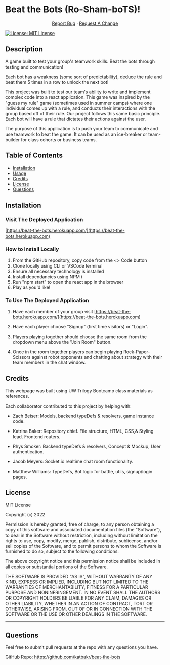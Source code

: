 # Beat the Bots (Ro-Sham-boTS)!

<p align="center">
    <a href="https://github.com/katbakr/beat-the-bots/issues">Report Bug</a>
    ·
    <a href="https://github.com/katbakr/beat-the-bots/issues">Request A Change</a>
  </p>
</div>

[![License: MIT License](https://img.shields.io/badge/License-MIT-yellow.svg)](https://opensource.org/licenses/MIT)

## Description

A game built to test your group's teamwork skills. Beat the bots through testing and communication!

Each bot has a weakness (some sort of predictability), deduce the rule and beat them 5 times in a row to unlock the next bot!

This project was built to test our team's ability to write and implement complex code into a react application. This game was inspired by the "guess my rule" game (sometimes used in summer camps) where one individual comes up with a rule, and conducts their interactions with the group based off of their rule. Our project follows this same basic principle. Each bot will have a rule that dictates their actions against the user.

The purpose of this application is to push your team to communicate and use teamwork to beat the game. It can be used as an ice-breaker or team-builder for class cohorts or business teams.

## Table of Contents

- [Installation](#installation)
- [Usage](#usage)
- [Credits](#credits)
- [License](#license)
- [Questions](#questions)

## Installation

<!-- IF PWA ADD INSTRUCTIONS HERE -->

### Visit The Deployed Application

[https://beat-the-bots.herokuapp.com/](https://beat-the-bots.herokuapp.com)

### How to Install Locally

<!-- What are the steps required to install your project? Provide a step-by-step description of how to get the development environment running. -->

1. From the GitHub repository, copy code from the <> Code button
2. Clone locally using CLI or VSCode terminal
3. Ensure all necessary technology is installed
4. Install dependancies using NPM i
5. Run "npm start" to open the react app in the browser
6. Play as you'd like!

### To Use The Deployed Application

1. Have each member of your group visit [https://beat-the-bots.herokuapp.com/](https://beat-the-bots.herokuapp.com)

2. Have each player choose "Signup" (first time visitors) or "Login".
3. Players playing together should choose the same room from the dropdown menu above the "Join Room" button.
4. Once in the room together players can begin playing Rock-Paper-Scissors against robot opponents and chatting about strategy with their team members in the chat window.

## Credits

This webpage was built using UW Trilogy Bootcamp class materials as references.

Each collaborator contributed to this project by helping with:

- Zach Beiser: Models, backend typeDefs & resolvers, game instance code.

- Katrina Baker: Repository chief. File structure, HTML, CSS,& Styling lead. Frontend routers.
<!-- README.md, initial file structure build, -->

- Rhys Smoker: Backend typeDefs & resolvers, Concept & Mockup, User authentication.

- Jacob Meyers: Socket.io realtime chat room functionality.

- Matthew Williams: TypeDefs, Bot logic for battle, utils, signup/login pages.

## License

MIT License

Copyright (c) 2022

Permission is hereby granted, free of charge, to any person obtaining a copy of this software and associated documentation files (the "Software"), to deal in the Software without restriction, including without limitation the rights to use, copy, modify, merge, publish, distribute, sublicense, and/or sell copies of the Software, and to permit persons to whom the Software is furnished to do so, subject to the following conditions:

The above copyright notice and this permission notice shall be included in all copies or substantial portions of the Software.

THE SOFTWARE IS PROVIDED "AS IS", WITHOUT WARRANTY OF ANY KIND, EXPRESS OR IMPLIED, INCLUDING BUT NOT LIMITED TO THE WARRANTIES OF MERCHANTABILITY, FITNESS FOR A PARTICULAR PURPOSE AND NONINFRINGEMENT. IN NO EVENT SHALL THE AUTHORS OR COPYRIGHT HOLDERS BE LIABLE FOR ANY CLAIM, DAMAGES OR OTHER LIABILITY, WHETHER IN AN ACTION OF CONTRACT, TORT OR OTHERWISE, ARISING FROM, OUT OF OR IN CONNECTION WITH THE SOFTWARE OR THE USE OR OTHER DEALINGS IN THE SOFTWARE.

<!-- The last section of a high-quality README file is the license. This lets other developers know what they can and cannot do with your project. If you need help choosing a license, refer to [https://choosealicense.com/](https://choosealicense.com/). -->

---

<!-- 🏆 The previous sections are the bare minimum, and your project will ultimately determine the content of this document. You might also want to consider adding the following sections. -->

<!-- ![badmath](https://img.shields.io/github/languages/top/lernantino/badmath)

Badges aren't necessary, per se, but they demonstrate street cred. Badges let other developers know that you know what you're doing. Check out the badges hosted by [shields.io](https://shields.io/). You may not understand what they all represent now, but you will in time. -->

<!-- ## Features

This page features: -->

<!-- If your project has a lot of features, list them here. -->

<!-- ## How to Contribute

If you created an application or package and would like other developers to contribute it, you can include guidelines for how to do so. The [Contributor Covenant](https://www.contributor-covenant.org/) is an industry standard, but you can always write your own if you'd prefer. -->

<!--
## Tests

 -->

## Questions

Feel free to submit pull requests at the repo with any questions you have.

GitHub Repo: https://github.com/katbakr/beat-the-bots

